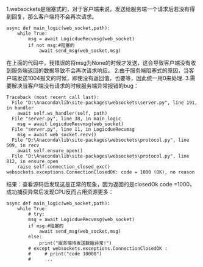 1.websockets是阻塞式的，对于客户端来说，发送给服务端一个请求后若没有得到回复，那么客户端将不会再次请求。
```
async def main_logic(web_socket,path):
    while True:
        msg = await LogicdueRecvmsg(web_socket)
        if not msg:#阻塞的
            await send_msg(web_socket,msg) 
```
在上面的代码中，我错误的将msg为None的时候才发送，这会导致客户端没有收到服务端返回的数据导致不会再次请求响应。
2.由于服务端阻塞式的原因，当客户端发送1004报文的时候，即使没有返回值，也要等，因此统一用0来处理.
3.需要解决当客户端没有请求的时候服务端异常报错的bug：
```
Traceback (most recent call last):
  File "D:\Anaconda\lib\site-packages\websockets\server.py", line 191, in handler
    await self.ws_handler(self, path)
  File "server.py", line 38, in main_logic
    msg = await LogicdueRecvmsg(web_socket)
  File "server.py", line 11, in LogicdueRecvmsg
    msg = await web_socket.recv()
  File "D:\Anaconda\lib\site-packages\websockets\protocol.py", line 509, in recv
    await self.ensure_open()
  File "D:\Anaconda\lib\site-packages\websockets\protocol.py", line 812, in ensure_open
    raise self.connection_closed_exc()
websockets.exceptions.ConnectionClosedOK: code = 1000 (OK), no reason
```
结果：查看源码后发现这是正常的现象，因为返回的是closedOk code =1000，成功捕获异常后发现CPU反而占用资源更多：
```
async def main_logic(web_socket,path):
    while True:
        # try:
        msg = await LogicdueRecvmsg(web_socket)
        if msg:#阻塞的
            await send_msg(web_socket,msg) 
        else:
            print("服务端待发送数据异常!")
        # except websockets.exceptions.ConnectionClosedOK :
        #     # print("code 10000")
        #     ...
```